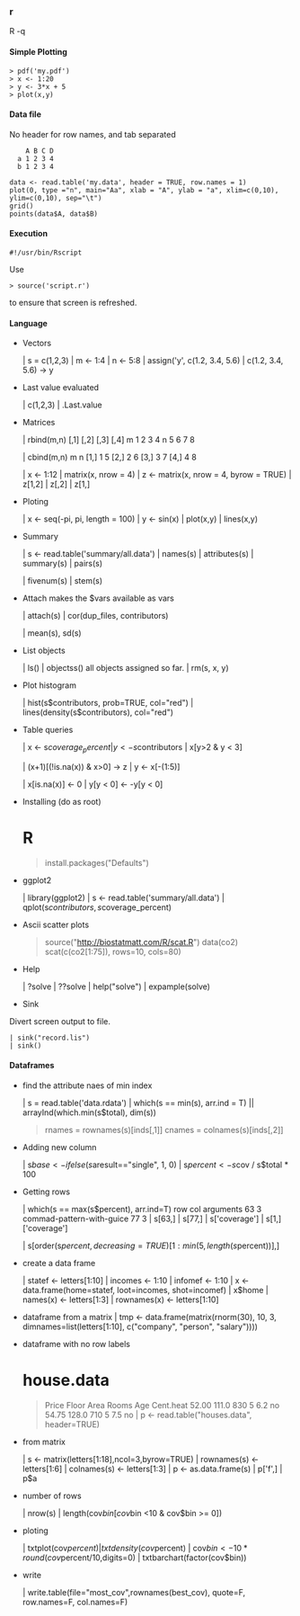 ### r

  R -q

#### Simple Plotting

    > pdf('my.pdf')
    > x <- 1:20
    > y <- 3*x + 5
    > plot(x,y)

#### Data file

No header for row names, and tab separated

        A B C D
      a 1 2 3 4
      b 1 2 3 4

    data <- read.table('my.data', header = TRUE, row.names = 1)
    plot(0, type ="n", main="Aa", xlab = "A", ylab = "a", xlim=c(0,10), ylim=c(0,10), sep="\t")
    grid()
    points(data$A, data$B)

#### Execution

    #!/usr/bin/Rscript

Use

    > source('script.r')

to ensure that screen is refreshed.

#### Language

- Vectors

    | s = c(1,2,3)
    | m <- 1:4
    | n <- 5:8
    | assign('y', c(1.2, 3.4, 5.6)
    | c(1.2, 3.4, 5.6) -> y

- Last value evaluated

    | c(1,2,3)
    | .Last.value

- Matrices

    | rbind(m,n)
      [,1] [,2] [,3] [,4]
    m    1    2    3    4
    n    5    6    7    8

    | cbind(m,n)
         m n
    [1,] 1 5
    [2,] 2 6
    [3,] 3 7
    [4,] 4 8

    | x <- 1:12
    | matrix(x, nrow = 4)
    | z <- matrix(x, nrow = 4, byrow = TRUE)
    | z[1,2]
    | z[,2]
    | z[1,]

- Ploting

    | x <- seq(-pi, pi, length = 100)
    | y <- sin(x)
    | plot(x,y)
    | lines(x,y)

- Summary

    | s <- read.table('summary/all.data')
    | names(s)
    | attributes(s)
    | summary(s)
    | pairs(s)

    | fivenum(s)
    | stem(s)

- Attach makes the $vars available as vars

    | attach(s)
    | cor(dup_files, contributors)

    | mean(s), sd(s)

- List objects

    | ls()
    | objectss()
    all objects assigned so far.
    | rm(s, x, y)

- Plot histogram

    | hist(s$contributors, prob=TRUE, col="red")
    | lines(density(s$contributors), col="red")


- Table queries

    | x <- s$coverage_percent
    | y <- s$contributors
    | x[y>2 & y < 3]

    | (x+1)[(!is.na(x)) & x>0] -> z
    | y <- x[-(1:5)]

    | x[is.na(x)] <- 0
    | y[y < 0] <- -y[y < 0]

- Installing (do as root)

    # R
    > install.packages("Defaults")

- ggplot2

    | library(ggplot2)
    | s <- read.table('summary/all.data')
    | qplot(s$contributors, s$coverage_percent)

- Ascii scatter plots
    >  source("http://biostatmatt.com/R/scat.R")
    >  data(co2)
    >  scat(c(co2[1:75]), rows=10, cols=80)

- Help

    | ?solve
    | ??solve
    | help("solve")
    | expample(solve)

- Sink

Divert screen output to file.

    | sink("record.lis")
    | sink()

#### Dataframes

- find the attribute naes of min index

    | s = read.table('data.rdata')
    | which(s == min(s), arr.ind = T)
    || arrayInd(which.min(s$total), dim(s))
    > rnames = rownames(s)[inds[,1]]
    > cnames = colnames(s)[inds[,2]]

- Adding new column

    | s$base <- ifelse(s$aresult=="single", 1, 0)
    | s$percent <- s$cov / s$total * 100

- Getting rows

    |  which(s == max(s$percent), arr.ind=T)
                              row col
    arguments                  63   3
    commad-pattern-with-guice  77   3
    | s[63,]
    | s[77,]
    | s['coverage']
    | s[1,]['coverage']

    | s[order(s$percent, decreasing=TRUE)[1:min(5, length(s$percent))],]

- create a data frame

    | statef <- letters[1:10]
    | incomes <- 1:10
    | infomef <- 1:10
    | x <- data.frame(home=statef, loot=incomes, shot=incomef)
    | x$home
    | names(x) <- letters[1:3]
    | rownames(x) <- letters[1:10]

- dataframe from a matrix
    | tmp <- data.frame(matrix(rnorm(30), 10, 3, dimnames=list(letters[1:10], c("company", "person", "salary"))))

- dataframe with no row labels

    # house.data
    > Price    Floor     Area   Rooms     Age  Cent.heat
    > 52.00    111.0      830     5       6.2      no
    > 54.75    128.0      710     5       7.5      no
    | p  <- read.table("houses.data", header=TRUE)

- from matrix

    | s <- matrix(letters[1:18],ncol=3,byrow=TRUE)
    | rownames(s) <- letters[1:6]
    | colnames(s) <- letters[1:3]
    | p <- as.data.frame(s)
    | p['f',]
    | p$a

- number of rows

    | nrow(s)
    | length(cov$bin[cov$bin <10 & cov$bin >= 0])

- ploting

    | txtplot(cov$percent)
    | txtdensity(cov$percent)
    | cov$bin <- 10*round(cov$percent/10,digits=0)
    | txtbarchart(factor(cov$bin))

- write

    | write.table(file="most_cov",rownames(best_cov), quote=F, row.names=F, col.names=F)

